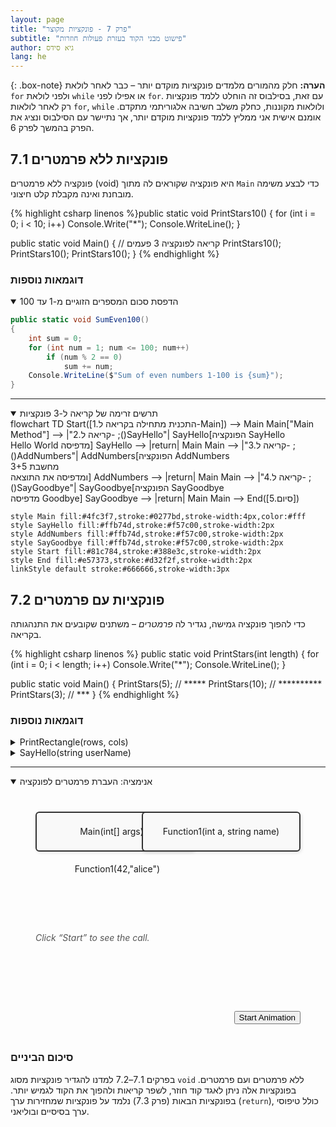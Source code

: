 ```yaml
---
layout: page
title: "פרק 7 - פונקציות מקוצר"
subtitle: "פישוט מבני הקוד בעזרת פעולות חוזרות"
author: גיא סידס
lang: he
---
```


<head>
  <style>
    #anim-container {
    position: relative;    /* make this the coordinate system for everything inside */
    min-height: 400px; 
    }
    .box {
      width: 250px;
      height: 60px;
      border: 2px solid #333;
      border-radius: 6px;
      text-align: center;
      line-height: 60px;
      position: absolute;
      background: #f9f9f9;
      box-shadow: 2px 2px 5px rgba(0,0,0,0.1);
    }
    #main { top: 40px; left: 40px; }
    #func { top: 40px; right: 40px; }
    #arrow {
      position: absolute;
      top: 70px;
      font-size: 2rem;
      opacity: 0;
      transition: left 1s ease, opacity 0.5s ease;
    }
    .bubble {
      position: absolute;
      padding: 4px 8px;
      background: #eef;
      border: 1px solid #99c;
      border-radius: 4px;
      font-size: 0.9rem;
      opacity: 0;
      transition: left 1s ease, top 1s ease, opacity 0.5s ease;
      pointer-events: none;
    }
    #log {
      position: absolute;
      text-align:left;
      bottom: 150px;
      left: 40px;
      right: 40px;
      font-style: italic;
      color: #555;
    }
    #start {
      position: absolute;
      bottom: 20px;
      right: 40px;
    }
  </style>
</head>

{: .box-note}
**הערה:** חלק מהמורים מלמדים פונקציות מוקדם יותר – כבר לאחר לולאת `for` ולפני לולאת `while` או אפילו לפני `for`. עם זאת, בסילבוס זה הוחלט ללמד פונקציות רק לאחר לולאות `for`, `while` ולולאות מקוננות, כחלק משלב חשיבה אלגוריתמי מתקדם. אומנם אישית אני ממליץ ללמד פונקציות מוקדם יותר, אך נתיישר עם הסילבוס ונציג את הפרק בהמשך לפרק 6.

## 7.1 פונקציות ללא פרמטרים

פונקציה ללא פרמטרים (void) היא פונקציה שקוראים לה מתוך `Main` כדי לבצע משימה מובחנת ואינה מקבלת קלט חיצוני.

{% highlight csharp linenos %}public static void PrintStars10()
{
    for (int i = 0; i < 10; i++)
        Console.Write("*");
    Console.WriteLine();
}

public static void Main()
{
    // קריאה לפונקציה 3 פעמים
    PrintStars10();
    PrintStars10();
    PrintStars10();
}
{% endhighlight %}

### דוגמאות נוספות

<details open markdown="1"><summary>הדפסת סכום המספרים הזוגיים מ-1 עד 100</summary>

```csharp
public static void SumEven100()
{
    int sum = 0;
    for (int num = 1; num <= 100; num++)
        if (num % 2 == 0)
            sum += num;
    Console.WriteLine($"Sum of even numbers 1-100 is {sum}");
}
```
</details>

---

<details open markdown="1"><summary>תרשים זרימה של קריאה ל-3 פונקציות</summary>

<div class="mermaid">
flowchart TD
    Start([1.התכנית מתחילה בקריאה ל-Main]) --> Main
    Main["Main Method"] --> |"2.קריאה ל- ;()SayHello"| SayHello[הפונקציה SayHello <br/> Hello World מדפיסה]
    SayHello --> |return| Main
    Main --> |"3.קריאה ל- ;()AddNumbers"| AddNumbers[הפונקציה AddNumbers<br/>מחשבת 3+5<br/>ומדפיסה את התוצאה]
    AddNumbers --> |return| Main
    Main --> |"4.קריאה ל- ;()SayGoodbye"| SayGoodbye[הפונקציה SayGoodbye <br/>מדפיסה Goodbye]
    SayGoodbye --> |return| Main
    Main --> End([5.סיום])
    
    style Main fill:#4fc3f7,stroke:#0277bd,stroke-width:4px,color:#fff
    style SayHello fill:#ffb74d,stroke:#f57c00,stroke-width:2px
    style AddNumbers fill:#ffb74d,stroke:#f57c00,stroke-width:2px
    style SayGoodbye fill:#ffb74d,stroke:#f57c00,stroke-width:2px
    style Start fill:#81c784,stroke:#388e3c,stroke-width:2px
    style End fill:#e57373,stroke:#d32f2f,stroke-width:2px
    linkStyle default stroke:#666666,stroke-width:3px
</div>

</details>



## 7.2 פונקציות עם פרמטרים

כדי להפוך פונקציה גמישה, נגדיר לה *פרמטרים* – משתנים שקובעים את התנהגותה בקריאה.

{% highlight csharp linenos %}
public static void PrintStars(int length)
{
    for (int i = 0; i < length; i++)
        Console.Write("*");
    Console.WriteLine();
}

public static void Main()
{
    PrintStars(5);   // *****
    PrintStars(10);  // **********
    PrintStars(3);   // ***
}
{% endhighlight %}

### דוגמאות נוספות

<details markdown="1"><summary>PrintRectangle(rows, cols)</summary>

```csharp
public static void PrintRectangle(int rows, int cols)
{
    for (int i = 0; i < rows; i++)
    {
        for (int j = 0; j < cols; j++)
            Console.Write("*");
        Console.WriteLine();
    }
}
```
</details>

<details markdown="1"><summary>SayHello(string userName)</summary>

```csharp
public static void SayHello(string userName)
{
    Console.WriteLine($"שלום, {userName}!");
}
```

</details>


---


<details open markdown="1"><summary>אנימציה: העברת פרמטרים לפונקציה</summary>

<div id="anim-container">

  <div id="main" class="box">Main(int[] args)
  &lbrace;
  &nbsp;&nbsp;Function1(42,"alice")</div>
  <div id="func" class="box">
    Function1(<span id="num">int a</span>, <span id="name">string name</span>)
  </div>

  <div id="arrow">➔</div>
  <div id="param" class="bubble">( … )</div>
  <div id="result" class="bubble">…</div>

  <div id="log">Click “Start” to see the call.</div>
  <button id="start">Start Animation</button>




</div>

</details>


### סיכום הביניים

בפרקים 7.1–7.2 למדנו להגדיר פונקציות מסוג `void` ללא פרמטרים ועם פרמטרים. בפונקציות אלה ניתן לאגד קוד חוזר, לשפר קריאות ולהפוך את הקוד לגמיש יותר. בפונקציות הבאות (פרק 7.3) נלמד על פונקציות שמחזירות ערך (`return`), כולל טיפוסי ערך בסיסיים ובוליאני.

  <script>
    const main   = document.getElementById('main');
    const func   = document.getElementById('func');
    const arrow  = document.getElementById('arrow');
    const param  = document.getElementById('param');
    const result = document.getElementById('result');
    const log    = document.getElementById('log');
    const btn    = document.getElementById('start');
    const numArg = document.getElementById('num');
    const nameArg= document.getElementById('name');

    btn.addEventListener('click', () => {
      // 1) Prepare function signature and param bubble
      numArg.textContent  = '42';
      nameArg.textContent = '"Alice"';
      param.textContent  = '(42, "Alice")';
      log.textContent    = 'Main() → calling Function1';

      // 2) Fade in arrow and param at Main edge
      const startX = main.offsetLeft + main.offsetWidth;
      arrow.style.left   = startX + 'px';
      arrow.style.opacity= 1;
      param.style.left   = startX + 'px';
      param.style.top    = (main.offsetTop - 20) + 'px';
      param.style.opacity= 1;

      // 3) Animate param traveling into Function1’s parentheses
      setTimeout(() => {
        const endParamX = func.offsetLeft + 80;  // roughly over the '(' inside func box
        const endParamY = func.offsetTop + 10;
        param.style.left = endParamX + 'px';
        param.style.top  = endParamY + 'px';
      }, 200);

      // 4) Arrow follows shortly after
      setTimeout(() => {
        arrow.style.left = (func.offsetLeft - 30) + 'px';
      }, 600);

      // 5) When param arrives, “consume” it into Function1
      setTimeout(() => {
        param.style.opacity = 0;
        log.textContent     = 'Function1 is processing…';
      }, 1400);

      // 6) After a pause, prepare return value bubble at func
      setTimeout(() => {
        result.textContent   = '"Result"';
        result.style.left    = (func.offsetLeft + func.offsetWidth - 20) + 'px';
        result.style.top     = (func.offsetTop - 20) + 'px';
        result.style.opacity = 1;
        log.textContent      = 'Function1 returns "Result"';
        arrow.textContent    = '⟵';
      }, 2000);

      // 7) Animate result traveling back toward Main
      setTimeout(() => {
        const returnX = main.offsetLeft + main.offsetWidth;
        result.style.left = returnX + 'px';
        arrow.style.left  = returnX + 'px';
      }, 2200);

      // 8) Hide arrow & result, finish log
      setTimeout(() => {
        arrow.style.opacity  = 0;
        result.style.opacity = 0;
        arrow.textContent    = '➔'; // reset arrow
        log.textContent      = 'Main() received result "Result"';
      }, 3200);
    });
  </script>